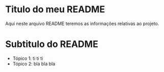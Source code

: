 # Titulo do meu README

Aqui neste arquivo README teremos as informações relativas ao projeto.

# Subtitulo do README

- Tópico 1: ti ti ti
- Tópico 2: bla bla bla

